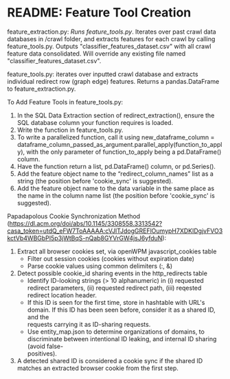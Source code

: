 # README: Feature Tool Creation 
feature_extraction.py: *Runs feature_tools.py*. Iterates over past crawl data databases in /crawl folder, and extracts features for each crawl by calling feature_tools.py. Outputs "classifier_features_dataset.csv" with all crawl feature data consolidated. Will override any existing file named "classifier_features_dataset.csv".

feature_tools.py: iterates over inputted crawl database and extracts individual redirect row (graph edge) features. Returns a pandas.DataFrame to feature_extraction.py. 

To Add Feature Tools in feature_tools.py:
1. In the SQL Data Extraction section of redirect_extraction(), ensure the SQL database column your function requires is loaded.
2. Write the function in feature_tools.py.
3. To write a parallelized function, call it using new_dataframe_column = dataframe_column_passed_as_argument.parallel_apply(function_to_apply), with the only parameter of function_to_apply being a pd.DataFrame() column. 
4. Have the function return a list, pd.DataFrame() column, or pd.Series().
5. Add the feature object name to the “redirect_column_names” list as a string (the position before 'cookie_sync' is suggested).
6. Add the feature object name to the data variable in the same place as the name in the column name list (the position before 'cookie_sync' is suggested).

Papadapolous Cookie Synchronization Method (https://dl.acm.org/doi/abs/10.1145/3308558.3313542?casa_token=utdQ_eFW7ToAAAAA:cVJlTJdogGREFlOumypH7XDKIDgjvFVO3kctVb4WBGbPI5p3jWtBqS-nQab8GYVrGW4jsJ6yfduN):
1. Extract all browser cookies set, via openWPM javascript_cookies table
    - Filter out session cookies (cookies without expiration date)
    - Parse cookie values using common delimiters (:, &)
2. Detect possible cookie_id sharing events in the http_redirects table 
    - Identify ID-looking strings (> 10 alphanumeric) in (i) requested redirect parameters, (ii) requested redirect path, (iii) reqested redirect location
    header. 
    - If this ID is seen for the first time, store in hashtable with URL's domain. If this ID has been seen before, consider it as a shared ID, and the   
    requests carrying it as ID-sharing requests.
    - Use entity_map.json to determine organizations of domains, to discriminate between intentional ID leaking, and internal ID sharing (avoid false-  
    positives).
3. A detected shared ID is considered a cookie sync if the shared ID matches an extracted browser cookie from the first step. 
